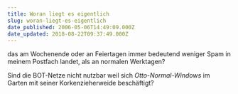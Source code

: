 ```yaml
---
title: Woran liegt es eigentlich
slug: woran-liegt-es-eigentlich
date_published: 2006-05-06T14:49:09.000Z
date_updated: 2018-08-22T09:37:49.000Z
---
```


das am Wochenende oder an Feiertagen immer bedeutend weniger Spam in meinem Postfach landet, als an normalen Werktagen?

Sind die BOT-Netze nicht nutzbar weil sich *Otto-Normal-Windows* im Garten mit seiner Korkenzieherweide beschäftigt?
